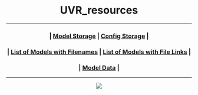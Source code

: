 <div align="center">

# UVR_resources

---

### | [Model Storage](https://huggingface.co/Politrees/UVR_resources/tree/main) | [Config Storage](https://github.com/Bebra777228/UVR_resources/tree/main/configs) |
### | [List of Models with Filenames](https://github.com/Bebra777228/UVR_resources/blob/main/model_list_filenames.json) | [List of Models with File Links](https://github.com/Bebra777228/UVR_resources/blob/main/model_list_links.json) |
### | [Model Data](https://github.com/Bebra777228/UVR_resources/tree/main/model_data) |

---

<img src="https://counter.seku.su/cmoe?name=UVR_resources&theme=mbs" /><br>
